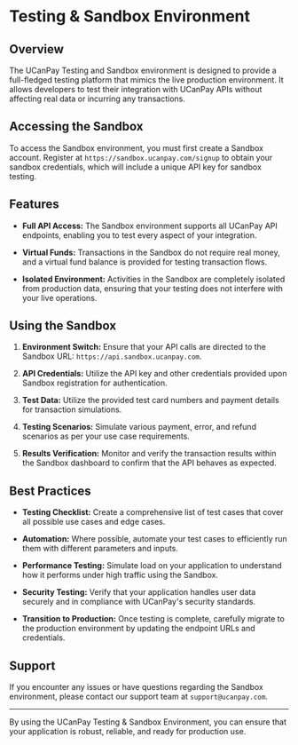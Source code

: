 # Testing &amp; Sandbox Environment

## Overview

The UCanPay Testing and Sandbox environment is designed to provide a full-fledged testing platform that mimics the live production environment. It allows developers to test their integration with UCanPay APIs without affecting real data or incurring any transactions.

## Accessing the Sandbox

To access the Sandbox environment, you must first create a Sandbox account. Register at `https://sandbox.ucanpay.com/signup` to obtain your sandbox credentials, which will include a unique API key for sandbox testing.

## Features

- **Full API Access:** The Sandbox environment supports all UCanPay API endpoints, enabling you to test every aspect of your integration.

- **Virtual Funds:** Transactions in the Sandbox do not require real money, and a virtual fund balance is provided for testing transaction flows.

- **Isolated Environment:** Activities in the Sandbox are completely isolated from production data, ensuring that your testing does not interfere with your live operations.

## Using the Sandbox

1. **Environment Switch:** Ensure that your API calls are directed to the Sandbox URL: `https://api.sandbox.ucanpay.com`.

2. **API Credentials:** Utilize the API key and other credentials provided upon Sandbox registration for authentication.

3. **Test Data:** Utilize the provided test card numbers and payment details for transaction simulations.

4. **Testing Scenarios:** Simulate various payment, error, and refund scenarios as per your use case requirements.

5. **Results Verification:** Monitor and verify the transaction results within the Sandbox dashboard to confirm that the API behaves as expected.

## Best Practices

- **Testing Checklist:** Create a comprehensive list of test cases that cover all possible use cases and edge cases.

- **Automation:** Where possible, automate your test cases to efficiently run them with different parameters and inputs.

- **Performance Testing:** Simulate load on your application to understand how it performs under high traffic using the Sandbox.

- **Security Testing:** Verify that your application handles user data securely and in compliance with UCanPay's security standards.

- **Transition to Production:** Once testing is complete, carefully migrate to the production environment by updating the endpoint URLs and credentials.

## Support

If you encounter any issues or have questions regarding the Sandbox environment, please contact our support team at `support@ucanpay.com`.

---

By using the UCanPay Testing & Sandbox Environment, you can ensure that your application is robust, reliable, and ready for production use.
